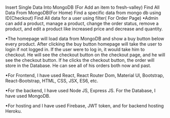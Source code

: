 Insert Single Data Into MongoDB (For Add an item to fresh-valley)
Find All Data From MongoDB(For Home)
Find a specific data from mongo db using ID(Checkout)
Find All data for a user  using filter( For Order Page)
•Admin can add a product, manage a product, change the order status, remove a product, and edit a product like increased price and decrease and quantity.

•The homepage will load data from MongoDB and show a buy button below every product. After clicking the buy button homepage will take the user to login if not logged in. If the user were to log in, it would take him to checkout. He will see the checkout button on the checkout page, and he will see the checkout button. If he clicks the checkout button, the order will store in the Database. He can see all of his orders both now and past.

•For Frontend, I have used React, React Router Dom, Material UI, Bootstrap, React-Bootstrap, HTML, CSS, JSX, ES6, etc.

•For the backend, I have used Node JS, Express JS. For the Database, I have used MongoDB.

•For hosting and I have used Firebase, JWT token, and for backend hosting Heroku.
